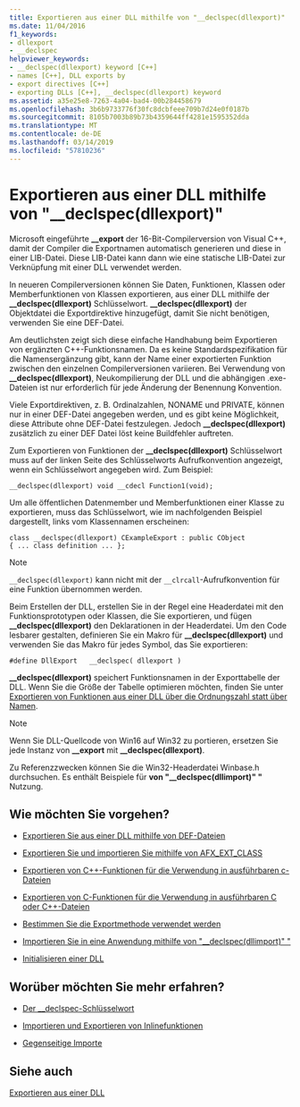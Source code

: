 ```yaml
---
title: Exportieren aus einer DLL mithilfe von "__declspec(dllexport)"
ms.date: 11/04/2016
f1_keywords:
- dllexport
- __declspec
helpviewer_keywords:
- __declspec(dllexport) keyword [C++]
- names [C++], DLL exports by
- export directives [C++]
- exporting DLLs [C++], __declspec(dllexport) keyword
ms.assetid: a35e25e8-7263-4a04-bad4-00b284458679
ms.openlocfilehash: 3b6b9733776f30fc8dcbfeee709b7d24e0f0187b
ms.sourcegitcommit: 8105b7003b89b73b4359644ff4281e1595352dda
ms.translationtype: MT
ms.contentlocale: de-DE
ms.lasthandoff: 03/14/2019
ms.locfileid: "57810236"
---
```

# <a name="exporting-from-a-dll-using-declspecdllexport"></a>Exportieren aus einer DLL mithilfe von "__declspec(dllexport)"

Microsoft eingeführte **__export** der 16-Bit-Compilerversion von Visual C++, damit der Compiler die Exportnamen automatisch generieren und diese in einer LIB-Datei. Diese LIB-Datei kann dann wie eine statische LIB-Datei zur Verknüpfung mit einer DLL verwendet werden.

In neueren Compilerversionen können Sie Daten, Funktionen, Klassen oder Memberfunktionen von Klassen exportieren, aus einer DLL mithilfe der **__declspec(dllexport)** Schlüsselwort. **__declspec(dllexport)** der Objektdatei die Exportdirektive hinzugefügt, damit Sie nicht benötigen, verwenden Sie eine DEF-Datei.

Am deutlichsten zeigt sich diese einfache Handhabung beim Exportieren von ergänzten C++-Funktionsnamen. Da es keine Standardspezifikation für die Namensergänzung gibt, kann der Name einer exportierten Funktion zwischen den einzelnen Compilerversionen variieren. Bei Verwendung von **__declspec(dllexport)**, Neukompilierung der DLL und die abhängigen .exe-Dateien ist nur erforderlich für jede Änderung der Benennung Konvention.

Viele Exportdirektiven, z. B. Ordinalzahlen, NONAME und PRIVATE, können nur in einer DEF-Datei angegeben werden, und es gibt keine Möglichkeit, diese Attribute ohne DEF-Datei festzulegen. Jedoch **__declspec(dllexport)** zusätzlich zu einer DEF Datei löst keine Buildfehler auftreten.

Zum Exportieren von Funktionen der **__declspec(dllexport)** Schlüsselwort muss auf der linken Seite des Schlüsselworts Aufrufkonvention angezeigt, wenn ein Schlüsselwort angegeben wird. Zum Beispiel:

```
__declspec(dllexport) void __cdecl Function1(void);
```

Um alle öffentlichen Datenmember und Memberfunktionen einer Klasse zu exportieren, muss das Schlüsselwort, wie im nachfolgenden Beispiel dargestellt, links vom Klassennamen erscheinen:

```
class __declspec(dllexport) CExampleExport : public CObject
{ ... class definition ... };
```

> [!NOTE]
>  `__declspec(dllexport)` kann nicht mit der `__clrcall`-Aufrufkonvention für eine Funktion übernommen werden.

Beim Erstellen der DLL, erstellen Sie in der Regel eine Headerdatei mit den Funktionsprototypen oder Klassen, die Sie exportieren, und fügen **__declspec(dllexport)** den Deklarationen in der Headerdatei. Um den Code lesbarer gestalten, definieren Sie ein Makro für **__declspec(dllexport)** und verwenden Sie das Makro für jedes Symbol, das Sie exportieren:

```
#define DllExport   __declspec( dllexport )
```

**__declspec(dllexport)** speichert Funktionsnamen in der Exporttabelle der DLL. Wenn Sie die Größe der Tabelle optimieren möchten, finden Sie unter [Exportieren von Funktionen aus einer DLL über die Ordnungszahl statt über Namen](exporting-functions-from-a-dll-by-ordinal-rather-than-by-name.md).

> [!NOTE]
>  Wenn Sie DLL-Quellcode von Win16 auf Win32 zu portieren, ersetzen Sie jede Instanz von **__export** mit **__declspec(dllexport)**.

Zu Referenzzwecken können Sie die Win32-Headerdatei Winbase.h durchsuchen. Es enthält Beispiele für **von "__declspec(dllimport)" "** Nutzung.

## <a name="what-do-you-want-to-do"></a>Wie möchten Sie vorgehen?

- [Exportieren Sie aus einer DLL mithilfe von DEF-Dateien](exporting-from-a-dll-using-def-files.md)

- [Exportieren Sie und importieren Sie mithilfe von AFX_EXT_CLASS](exporting-and-importing-using-afx-ext-class.md)

- [Exportieren von C++-Funktionen für die Verwendung in ausführbaren c-Dateien](exporting-cpp-functions-for-use-in-c-language-executables.md)

- [Exportieren von C-Funktionen für die Verwendung in ausführbaren C oder C++-Dateien](exporting-c-functions-for-use-in-c-or-cpp-language-executables.md)

- [Bestimmen Sie die Exportmethode verwendet werden](determining-which-exporting-method-to-use.md)

- [Importieren Sie in eine Anwendung mithilfe von "__declspec(dllimport)" "](importing-into-an-application-using-declspec-dllimport.md)

- [Initialisieren einer DLL](run-time-library-behavior.md#initializing-a-dll)

## <a name="what-do-you-want-to-know-more-about"></a>Worüber möchten Sie mehr erfahren?

- [Der __declspec-Schlüsselwort](../cpp/declspec.md)

- [Importieren und Exportieren von Inlinefunktionen](importing-and-exporting-inline-functions.md)

- [Gegenseitige Importe](mutual-imports.md)

## <a name="see-also"></a>Siehe auch

[Exportieren aus einer DLL](exporting-from-a-dll.md)
